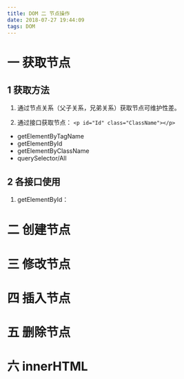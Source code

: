 ```yaml
---
title: DOM 二 节点操作
date: 2018-07-27 19:44:09
tags: DOM
---
```

# 一 获取节点
## 1 获取方法
1. 通过节点关系（父子关系，兄弟关系）获取节点可维护性差。

2. 通过接口获取节点：
`<p id="Id" class="ClassName"></p>`
- getElementByTagName
- getElementById
- getElementByClassName
- querySelector/All

## 2 各接口使用
1. getElementById：


# 二 创建节点

# 三 修改节点

# 四 插入节点

# 五 删除节点

# 六 innerHTML 
